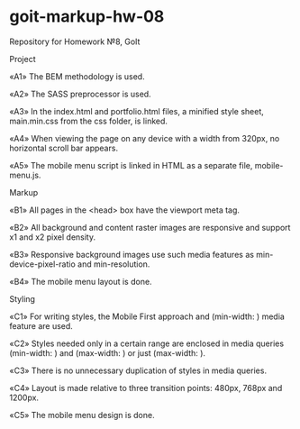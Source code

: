 # goit-markup-hw-08
Repository for Homework №8, GoIt


Project

«A1» The BEM methodology is used.

«A2» The SASS preprocessor is used.

«A3» In the index.html and portfolio.html files, a minified style sheet, main.min.css from the css folder, is linked.

«A4» When viewing the page on any device with a width from 320px, no horizontal scroll bar appears.

«A5» The mobile menu script is linked in HTML as a separate file, mobile-menu.js.

Markup

«B1» All pages in the &lt;head&gt; box have the viewport meta tag.

«B2» All background and content raster images are responsive and support x1 and x2 pixel density.

«B3» Responsive background images use such media features as min-device-pixel-ratio and min-resolution.

«B4» The mobile menu layout is done.

Styling

«C1» For writing styles, the Mobile First approach and (min-width: ) media feature are used.

«C2» Styles needed only in a certain range are enclosed in media queries (min-width: ) and (max-width: ) or just (max-width: ).

«C3» There is no unnecessary duplication of styles in media queries.

«C4» Layout is made relative to three transition points: 480px, 768px and 1200px.

«C5» The mobile menu design is done.


